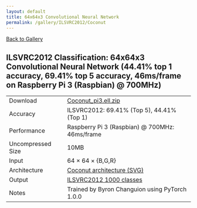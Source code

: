```yaml
---
layout: default
title: 64x64x3 Convolutional Neural Network
permalink: /gallery/ILSVRC2012/Coconut
---
```


[Back to Gallery](/ELL/gallery)

## ILSVRC2012 Classification: 64x64x3 Convolutional Neural Network (44.41% top 1 accuracy, 69.41% top 5 accuracy, 46ms/frame on Raspberry Pi 3 (Raspbian) @ 700MHz)

<table class="table table-striped table-bordered">
    <tr>
        <td> Download  </td>
        <td colspan="3"> <a href="https://github.com/Microsoft/ELL-models/raw/master/models/ILSVRC2012/Coconut/Coconut_pi3.ell.zip">Coconut_pi3.ell.zip</a></td>
    </tr>
    <tr>
        <td> Accuracy </td>
        <td colspan="3"> ILSVRC2012: 69.41% (Top 5), 44.41% (Top 1) </td>
    </tr>
    <tr>
        <td> Performance </td>
        <td colspan="3"> Raspberry Pi 3 (Raspbian) @ 700MHz: 46ms/frame </td>
    </tr>
    <tr>
        <td> Uncompressed Size </td>
        <td colspan="3"> 10MB </td>
    </tr>
    <tr>
        <td> Input </td>
        <td colspan="3"> 64 &times; 64 &times; {B,G,R} </td>
    </tr>
    <tr>
        <td> Architecture </td>
        <td>
            <a href="https://github.com/Microsoft/ELL-models/raw/master/models/ILSVRC2012/Coconut/Coconut.cntk.svg?sanitize=true" target="_blank">Coconut architecture (SVG)</a>
        </td>
    </tr>
    <tr>
        <td> Output </td>
        <td colspan="3"> <a href="https://github.com/Microsoft/ELL-models/raw/master/models/ILSVRC2012/categories.txt">ILSVRC2012 1000 classes</a> </td>
    </tr>
    <tr>
        <td> Notes </td>
        <td colspan="3"> Trained by Byron Changuion using PyTorch 1.0.0 </td>
    </tr>
</table>

